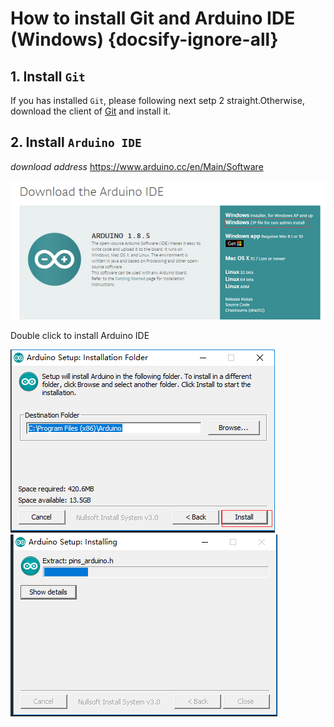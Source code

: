 # How to install Git and Arduino IDE (Windows) {docsify-ignore-all}

## 1. Install `Git`
If you has installed `Git`, please following next setp 2 straight.Otherwise, download the client of [Git](https://git-scm.com/download/win) and install it.

## 2. Install `Arduino IDE`

*download address*
https://www.arduino.cc/en/Main/Software

<img src="img/how_to_install_git_and_arduino/arduino_cc_package.png">

Double click to install Arduino IDE

<img src="img/how_to_install_git_and_arduino/select_arduino_install_path.png">

<img src="img/how_to_install_git_and_arduino/install_arduino_2.png">
